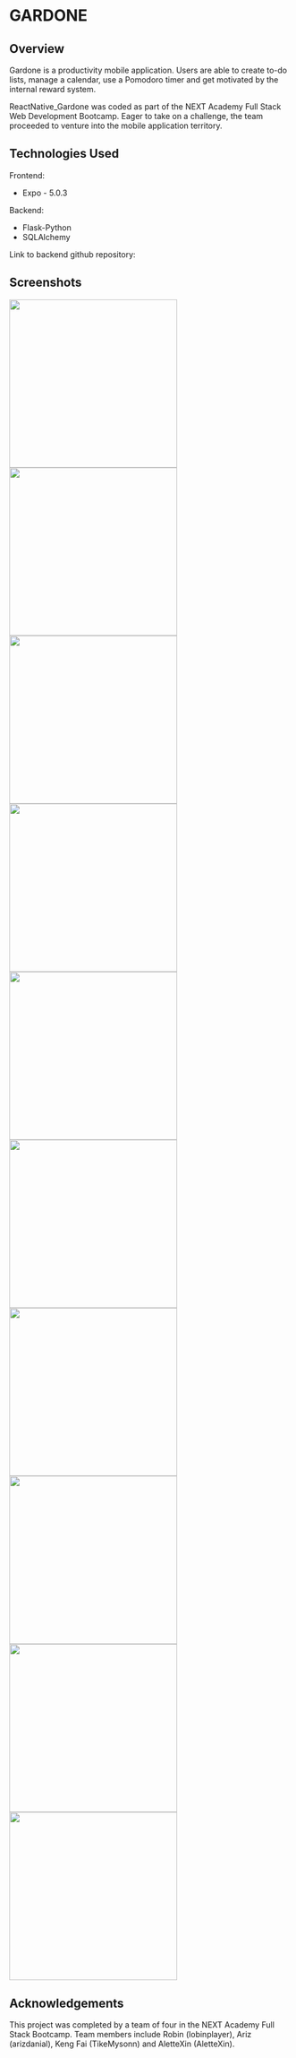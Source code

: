 # GARDONE 

## Overview
Gardone is a productivity mobile application. Users are able to create to-do lists, manage a calendar, use a Pomodoro timer and get motivated by the internal reward system. 

ReactNative_Gardone was coded as part of the NEXT Academy Full Stack Web Development Bootcamp. Eager to take on a challenge, the team proceeded to venture into the mobile application territory. 


## Technologies Used
Frontend: 
- Expo - 5.0.3

Backend: 
- Flask-Python
- SQLAlchemy 

Link to backend github repository: 


## Screenshots

<img src="https://user-images.githubusercontent.com/85789376/127609299-5d387b6c-ec2a-4e27-b603-8605b9985bdd.PNG" height="300">
<img src="https://user-images.githubusercontent.com/85789376/127609308-b52a4486-fdbd-403a-8250-b660109fb172.PNG" height="300">
<img src="https://user-images.githubusercontent.com/85789376/127609290-1e970fb7-b942-440f-bf96-71a7deedc553.PNG" height="300">
<img src="https://user-images.githubusercontent.com/85789376/127609350-f2ea4e2c-d558-42f1-9e26-3f6a0724b700.PNG" height="300">
<img src="https://user-images.githubusercontent.com/85789376/127609347-381656eb-98fc-429e-84d6-c800406c9192.PNG" height="300">
<img src="https://user-images.githubusercontent.com/85789376/127609346-62f64068-c37c-46c8-bcdb-867069bd2a69.PNG" height="300">
<img src="https://user-images.githubusercontent.com/85789376/127609343-4b3cae00-958b-405b-b136-cfa5be37cce0.PNG" height="300">
<img src="https://user-images.githubusercontent.com/85789376/127609338-fdd132d2-80cf-4bd0-be50-085355ef1d27.PNG" height="300">
<img src="https://user-images.githubusercontent.com/85789376/127609337-025c8158-cf43-4822-92c5-d2a857a48d2b.PNG" height="300">
<img src="https://user-images.githubusercontent.com/85789376/127609324-13cfef94-50ef-446b-90c9-0407dcc480a5.PNG" height="300">



## Acknowledgements

This project was completed by a team of four in the NEXT Academy Full Stack Bootcamp. Team members include Robin (lobinplayer), Ariz (arizdanial), Keng Fai (TikeMysonn) and AletteXin (AletteXin). 

